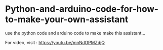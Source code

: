 # Python-and-arduino-code-for-how-to-make-your-own-assistant

use the python code and arduino code to make make this assistant...

For video, visit : https://youtu.be/mnNdOPMZdjQ
